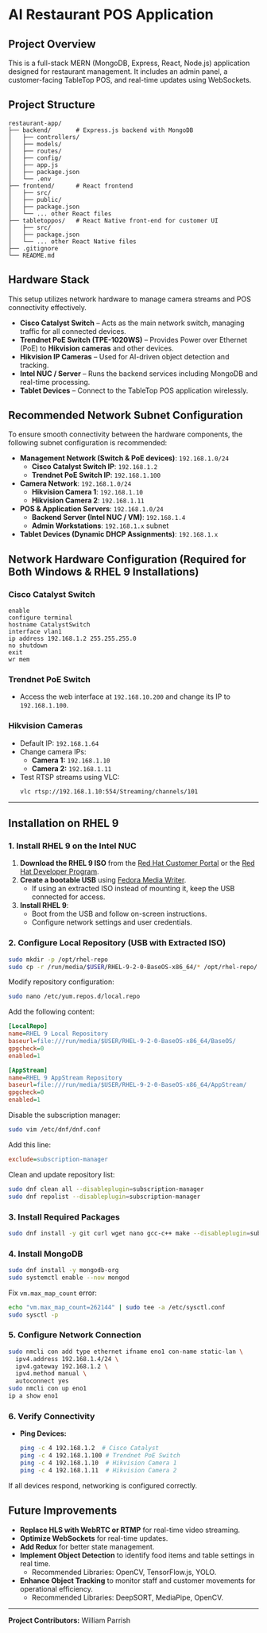 # AI Restaurant POS Application

## Project Overview

This is a full-stack MERN (MongoDB, Express, React, Node.js) application designed for restaurant management. It includes an admin panel, a customer-facing TableTop POS, and real-time updates using WebSockets.

## Project Structure

```
restaurant-app/
├── backend/       # Express.js backend with MongoDB
│   ├── controllers/
│   ├── models/
│   ├── routes/
│   ├── config/
│   ├── app.js
│   ├── package.json
│   └── .env
├── frontend/      # React frontend
│   ├── src/
│   ├── public/
│   ├── package.json
│   └── ... other React files
├── tabletoppos/   # React Native front-end for customer UI
│   ├── src/
│   ├── package.json
│   └── ... other React Native files
├── .gitignore
└── README.md
```

## Hardware Stack

This setup utilizes network hardware to manage camera streams and POS connectivity effectively.

- **Cisco Catalyst Switch** – Acts as the main network switch, managing traffic for all connected devices.
- **Trendnet PoE Switch (TPE-1020WS)** – Provides Power over Ethernet (PoE) to **Hikvision cameras** and other devices.
- **Hikvision IP Cameras** – Used for AI-driven object detection and tracking.
- **Intel NUC / Server** – Runs the backend services including MongoDB and real-time processing.
- **Tablet Devices** – Connect to the TableTop POS application wirelessly.

## **Recommended Network Subnet Configuration**

To ensure smooth connectivity between the hardware components, the following subnet configuration is recommended:

- **Management Network (Switch & PoE devices)**: `192.168.1.0/24`
  - **Cisco Catalyst Switch IP**: `192.168.1.2`
  - **Trendnet PoE Switch IP**: `192.168.1.100`
- **Camera Network**: `192.168.1.0/24`
  - **Hikvision Camera 1**: `192.168.1.10`
  - **Hikvision Camera 2**: `192.168.1.11`
- **POS & Application Servers**: `192.168.1.0/24`
  - **Backend Server (Intel NUC / VM)**: `192.168.1.4`
  - **Admin Workstations**: `192.168.1.x` subnet
- **Tablet Devices (Dynamic DHCP Assignments)**: `192.168.1.x`

## **Network Hardware Configuration (Required for Both Windows & RHEL 9 Installations)**

### **Cisco Catalyst Switch**

```plaintext
enable
configure terminal
hostname CatalystSwitch
interface vlan1
ip address 192.168.1.2 255.255.255.0
no shutdown
exit
wr mem
```

### **Trendnet PoE Switch**

- Access the web interface at `192.168.10.200` and change its IP to `192.168.1.100`.

### **Hikvision Cameras**

- Default IP: `192.168.1.64`
- Change camera IPs:
  - **Camera 1:** `192.168.1.10`
  - **Camera 2:** `192.168.1.11`
- Test RTSP streams using VLC:
  ```plaintext
  vlc rtsp://192.168.1.10:554/Streaming/channels/101
  ```

---

## **Installation on RHEL 9**

### **1. Install RHEL 9 on the Intel NUC**

1. **Download the RHEL 9 ISO** from the [Red Hat Customer Portal](https://access.redhat.com/) or the [Red Hat Developer Program](https://developers.redhat.com/).
2. **Create a bootable USB** using [Fedora Media Writer](https://getfedora.org/en/workstation/download/).
   - If using an extracted ISO instead of mounting it, keep the USB connected for access.
3. **Install RHEL 9**:
   - Boot from the USB and follow on-screen instructions.
   - Configure network settings and user credentials.

### **2. Configure Local Repository (USB with Extracted ISO)**

```bash
sudo mkdir -p /opt/rhel-repo
sudo cp -r /run/media/$USER/RHEL-9-2-0-BaseOS-x86_64/* /opt/rhel-repo/
```

Modify repository configuration:

```bash
sudo nano /etc/yum.repos.d/local.repo
```

Add the following content:

```ini
[LocalRepo]
name=RHEL 9 Local Repository
baseurl=file:///run/media/$USER/RHEL-9-2-0-BaseOS-x86_64/BaseOS/
gpgcheck=0
enabled=1

[AppStream]
name=RHEL 9 AppStream Repository
baseurl=file:///run/media/$USER/RHEL-9-2-0-BaseOS-x86_64/AppStream/
gpgcheck=0
enabled=1
```

Disable the subscription manager:

```bash
sudo vim /etc/dnf/dnf.conf
```

Add this line:

```ini
exclude=subscription-manager
```

Clean and update repository list:

```bash
sudo dnf clean all --disableplugin=subscription-manager
sudo dnf repolist --disableplugin=subscription-manager
```

### **3. Install Required Packages**

```bash
sudo dnf install -y git curl wget nano gcc-c++ make --disableplugin=subscription-manager
```

### **4. Install MongoDB**

```bash
sudo dnf install -y mongodb-org
sudo systemctl enable --now mongod
```

Fix `vm.max_map_count` error:

```bash
echo "vm.max_map_count=262144" | sudo tee -a /etc/sysctl.conf
sudo sysctl -p
```

### **5. Configure Network Connection**

```bash
sudo nmcli con add type ethernet ifname eno1 con-name static-lan \
  ipv4.address 192.168.1.4/24 \
  ipv4.gateway 192.168.1.2 \
  ipv4.method manual \
  autoconnect yes
sudo nmcli con up eno1
ip a show eno1
```

### **6. Verify Connectivity**

- **Ping Devices:**
  ```bash
  ping -c 4 192.168.1.2  # Cisco Catalyst
  ping -c 4 192.168.1.100 # Trendnet PoE Switch
  ping -c 4 192.168.1.10  # Hikvision Camera 1
  ping -c 4 192.168.1.11  # Hikvision Camera 2
  ```

If all devices respond, networking is configured correctly.

<!-- ## **Rollback Process (For RHEL 9 Installations)**

If something goes wrong, run the **rollback script**:

```bash
sudo ./rollback.sh
```

This will **remove MongoDB, Node.js, and project files** and reset the network settings. -->

## Future Improvements

- **Replace HLS with WebRTC or RTMP** for real-time video streaming.
- **Optimize WebSockets** for real-time updates.
- **Add Redux** for better state management.
- **Implement Object Detection** to identify food items and table settings in real time.
  - Recommended Libraries: OpenCV, TensorFlow.js, YOLO.
- **Enhance Object Tracking** to monitor staff and customer movements for operational efficiency.
  - Recommended Libraries: DeepSORT, MediaPipe, OpenCV.

---

**Project Contributors:** William Parrish
